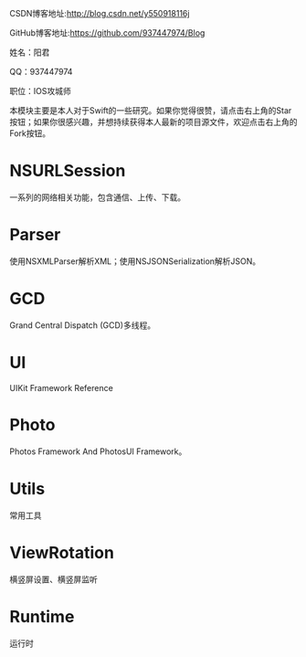 CSDN博客地址:http://blog.csdn.net/y550918116j

GitHub博客地址:https://github.com/937447974/Blog

姓名：阳君

QQ：937447974

职位：IOS攻城师

本模块主要是本人对于Swift的一些研究。如果你觉得很赞，请点击右上角的Star按钮；如果你很感兴趣，并想持续获得本人最新的项目源文件，欢迎点击右上角的Fork按钮。

# NSURLSession

一系列的网络相关功能，包含通信、上传、下载。

# Parser

使用NSXMLParser解析XML；使用NSJSONSerialization解析JSON。

# GCD

Grand Central Dispatch (GCD)多线程。

# UI

UIKit Framework Reference

# Photo

Photos Framework And PhotosUI Framework。

# Utils

常用工具

# ViewRotation

横竖屏设置、横竖屏监听

# Runtime

运行时
